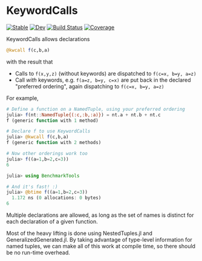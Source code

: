 # KeywordCalls

[![Stable](https://img.shields.io/badge/docs-stable-blue.svg)](https://cscherrer.github.io/KeywordCalls.jl/stable)
[![Dev](https://img.shields.io/badge/docs-dev-blue.svg)](https://cscherrer.github.io/KeywordCalls.jl/dev)
[![Build Status](https://github.com/cscherrer/KeywordCalls.jl/workflows/CI/badge.svg)](https://github.com/cscherrer/KeywordCalls.jl/actions)
[![Coverage](https://codecov.io/gh/cscherrer/KeywordCalls.jl/branch/master/graph/badge.svg)](https://codecov.io/gh/cscherrer/KeywordCalls.jl)

KeywordCalls allows declarations

```julia
@kwcall f(c,b,a)
```

with the result that

- Calls to `f(x,y,z)` (without keywords) are dispatched to `f(c=x, b=y, a=z)`
- Call _with_ keywords, e.g. `f(a=z, b=y, c=x)` are put back in the declared "preferred ordering", again dispatching to `f(c=x, b=y, a=z)`

For example,
```julia
# Define a function on a NamedTuple, using your preferred ordering
julia> f(nt::NamedTuple{(:c,:b,:a)}) = nt.a + nt.b + nt.c
f (generic function with 1 method)

# Declare f to use KeywordCalls
julia> @kwcall f(c,b,a)
f (generic function with 2 methods)

# Now other orderings work too
julia> f((a=1,b=2,c=3))
6

julia> using BenchmarkTools

# And it's fast! :)
julia> @btime f((a=1,b=2,c=3))
  1.172 ns (0 allocations: 0 bytes)
6
```


Multiple declarations are allowed, as long as the set of names is distinct for each declaration of a given function.

Most of the heavy lifting is done using NestedTuples.jl and GeneralizedGenerated.jl. By taking advantage of type-level information for named tuples, we can make all of this work at compile time, so there should be no run-time overhead.
